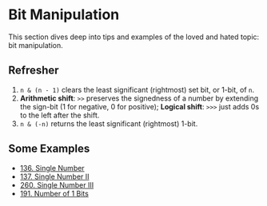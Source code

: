 Bit Manipulation
==
This section dives deep into tips and examples of the loved and hated topic: bit manipulation.
## Refresher
1. `n & (n - 1)` clears the least significant (rightmost) set bit, or 1-bit, of `n`.
2. __Arithmetic shift__: `>>` preserves the signedness of a number by extending the sign-bit (1 for negative, 0 for positive);
   __Logical shift__: `>>>` just adds 0s to the left after the shift.
3. `n & (-n)` returns the least significant (rightmost) 1-bit.
   
## Some Examples
- [136. Single Number](https://leetcode.com/problems/single-number/)
- [137. Single Number II](https://leetcode.com/problems/single-number-ii/)
- [260. Single Number III](https://leetcode.com/problems/single-number-iii/)
- [191. Number of 1 Bits](https://leetcode.com/problems/number-of-1-bits/)
